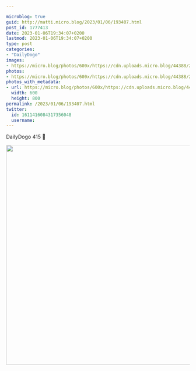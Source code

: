 ```yaml
---

microblog: true
guid: http://matti.micro.blog/2023/01/06/193407.html
post_id: 1777413
date: 2023-01-06T19:34:07+0200
lastmod: 2023-01-06T19:34:07+0200
type: post
categories:
- "DailyDogo"
images:
- https://micro.blog/photos/600x/https://cdn.uploads.micro.blog/44388/2023/074e47e3f1.jpg
photos:
- https://micro.blog/photos/600x/https://cdn.uploads.micro.blog/44388/2023/074e47e3f1.jpg
photos_with_metadata:
- url: https://micro.blog/photos/600x/https://cdn.uploads.micro.blog/44388/2023/074e47e3f1.jpg
  width: 600
  height: 800
permalink: /2023/01/06/193407.html
twitter:
  id: 1611416084317356048
  username:
---
```

DailyDogo 415 🐶

<img src="https://micro.blog/photos/600x/https://blog.martin-haehnel.de/uploads/2023/074e47e3f1.jpg" width="600" alt="" />
